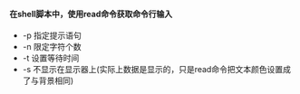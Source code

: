 #### 在shell脚本中，使用read命令获取命令行输入

- -p 指定提示语句
- -n 限定字符个数
- -t 设置等待时间
- -s 不显示在显示器上(实际上数据是显示的，只是read命令把文本颜色设置成了与背景相同)
